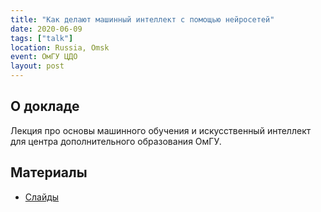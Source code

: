 ```yaml
---
title: "Как делают машинный интеллект с помощью нейросетей"
date: 2020-06-09
tags: ["talk"]
location: Russia, Omsk
event: ОмГУ ЦДО
layout: post
---
```


## О докладе

Лекция про основы машинного обучения и искусственный интеллект для центра дополнительного образования ОмГУ.

## Материалы

- [Слайды](https://docs.google.com/presentation/d/e/2PACX-1vRex1JKgCDg5tBE2XKYm1VwX2nfoLOWV4xufd0CtNJzGrMpV3VVhnlBfkEKvoAnquMvlI4M9elC19pB/pub?start=false&loop=false&delayms=3000)
